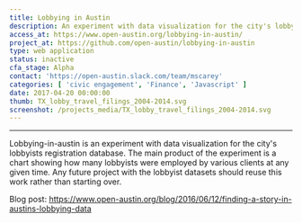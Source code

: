 ```yaml
---
title: Lobbying in Austin
description: An experiment with data visualization for the city's lobbyists registration database
access_at: https://www.open-austin.org/lobbying-in-austin/
project_at: https://github.com/open-austin/lobbying-in-austin
type: web application
status: inactive
cfa_stage: Alpha
contact: 'https://open-austin.slack.com/team/mscarey'
categories: [ 'civic engagement', 'Finance', 'Javascript' ]
date: 2017-04-20 00:00:00
thumb: TX_lobby_travel_filings_2004-2014.svg
screenshot: /projects_media/TX_lobby_travel_filings_2004-2014.svg
---
```


*****************

Lobbying-in-austin is an experiment with data visualization for the city's lobbyists registration database. The main product of the experiment is a chart showing how many lobbyists were employed by various clients at any given time. Any future project with the lobbyist datasets should reuse this work rather than starting over.

Blog post: https://www.open-austin.org/blog/2016/06/12/finding-a-story-in-austins-lobbying-data
